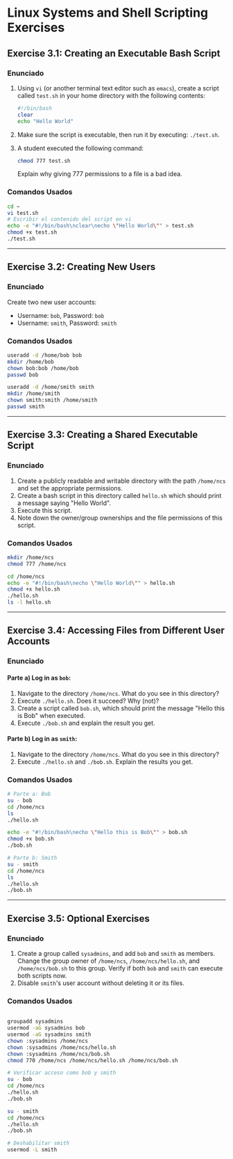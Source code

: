 # Linux Systems and Shell Scripting Exercises

## **Exercise 3.1: Creating an Executable Bash Script**

### **Enunciado**
1. Using `vi` (or another terminal text editor such as `emacs`), create a script called `test.sh` in your home directory with the following contents:
   ```bash
   #!/bin/bash
   clear
   echo "Hello World"
   ```
   
2. Make sure the script is executable, then run it by executing: `./test.sh`.

3. A student executed the following command:
   ```bash
   chmod 777 test.sh
   ```
   Explain why giving 777 permissions to a file is a bad idea.

### **Comandos Usados**
```bash
cd ~
vi test.sh
# Escribir el contenido del script en vi
echo -e "#!/bin/bash\nclear\necho \"Hello World\"" > test.sh
chmod +x test.sh
./test.sh
```

---

## **Exercise 3.2: Creating New Users**

### **Enunciado**
Create two new user accounts:
- Username: `bob`, Password: `bob`
- Username: `smith`, Password: `smith`

### **Comandos Usados**
```bash
useradd -d /home/bob bob
mkdir /home/bob
chown bob:bob /home/bob
passwd bob 

useradd -d /home/smith smith
mkdir /home/smith
chown smith:smith /home/smith
passwd smith 
```

---

## **Exercise 3.3: Creating a Shared Executable Script**

### **Enunciado**
1. Create a publicly readable and writable directory with the path `/home/ncs` and set the appropriate permissions.
2. Create a bash script in this directory called `hello.sh` which should print a message saying "Hello World".
3. Execute this script.
4. Note down the owner/group ownerships and the file permissions of this script.

### **Comandos Usados**
```bash
mkdir /home/ncs
chmod 777 /home/ncs

cd /home/ncs
echo -e "#!/bin/bash\necho \"Hello World\"" > hello.sh
chmod +x hello.sh
./hello.sh
ls -l hello.sh
```

---

## **Exercise 3.4: Accessing Files from Different User Accounts**

### **Enunciado**
#### Parte a) Log in as `bob`:
1. Navigate to the directory `/home/ncs`. What do you see in this directory?
2. Execute `./hello.sh`. Does it succeed? Why (not)?
3. Create a script called `bob.sh`, which should print the message "Hello this is Bob" when executed.
4. Execute `./bob.sh` and explain the result you get.

#### Parte b) Log in as `smith`:
1. Navigate to the directory `/home/ncs`. What do you see in this directory?
2. Execute `./hello.sh` and `./bob.sh`. Explain the results you get.

### **Comandos Usados**
```bash
# Parte a: Bob
su - bob
cd /home/ncs
ls
./hello.sh

echo -e "#!/bin/bash\necho \"Hello this is Bob\"" > bob.sh
chmod +x bob.sh
./bob.sh

# Parte b: Smith
su - smith
cd /home/ncs
ls
./hello.sh
./bob.sh
```

---

## **Exercise 3.5: Optional Exercises**

### **Enunciado**
1. Create a group called `sysadmins`, and add `bob` and `smith` as members. Change the group owner of `/home/ncs`, `/home/ncs/hello.sh`, and `/home/ncs/bob.sh` to this group. Verify if both `bob` and `smith` can execute both scripts now.
2. Disable `smith`'s user account without deleting it or its files.

### **Comandos Usados**
```bash

groupadd sysadmins
usermod -aG sysadmins bob
usermod -aG sysadmins smith
chown :sysadmins /home/ncs
chown :sysadmins /home/ncs/hello.sh
chown :sysadmins /home/ncs/bob.sh
chmod 770 /home/ncs /home/ncs/hello.sh /home/ncs/bob.sh

# Verificar acceso como bob y smith
su - bob
cd /home/ncs
./hello.sh
./bob.sh

su - smith
cd /home/ncs
./hello.sh
./bob.sh

# Deshabilitar smith
usermod -L smith